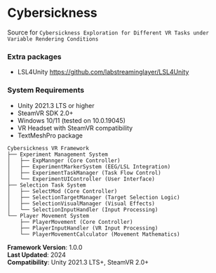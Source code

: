 # Cybersickness

Source for `Cybersickness Exploration for Different VR Tasks under Variable Rendering Conditions`


### Extra packages

- LSL4Unity https://github.com/labstreaminglayer/LSL4Unity

### System Requirements

- Unity 2021.3 LTS or higher
- SteamVR SDK 2.0+
- Windows 10/11 (tested on 10.0.19045)
- VR Headset with SteamVR compatibility
- TextMeshPro package

```
Cybersickness VR Framework
├── Experiment Management System
│   ├── ExpMannger (Core Controller)
│   ├── ExperimentMarkerSystem (EEG/LSL Integration)
│   ├── ExperimentTaskManager (Task Flow Control)
│   └── ExperimentUIController (User Interface)
├── Selection Task System
│   ├── SelectMod (Core Controller)
│   ├── SelectionTargetManager (Target Selection Logic)
│   ├── SelectionVisualManager (Visual Effects)
│   └── SelectionInputHandler (Input Processing)
└── Player Movement System
    ├── PlayerMovement (Core Controller)
    ├── PlayerInputHandler (VR Input Processing)
    └── PlayerMovementCalculator (Movement Mathematics)
```

**Framework Version**: 1.0.0  
**Last Updated**: 2024  
**Compatibility**: Unity 2021.3 LTS+, SteamVR 2.0+  
